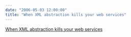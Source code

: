```yaml
---
date: "2006-05-03 12:00:00"
title: "When XML abstraction kills your web services"
---
```


[When XML abstraction kills your web services](/lemire/blog/2006/05-03-when-xml-abstraction-kills-your-web-services)

